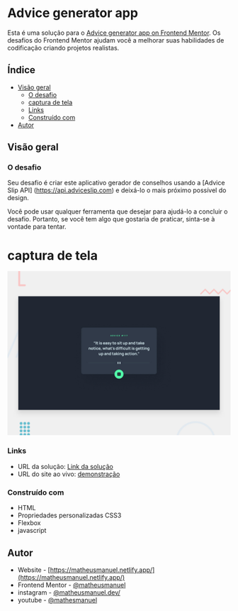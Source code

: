 # Advice generator app

Esta é uma solução para o [Advice generator app on Frontend Mentor](https://www.frontendmentor.io/challenges/advice-generator-app-QdUG-13db/hub). Os desafios do Frontend Mentor ajudam você a melhorar suas habilidades de codificação criando projetos realistas.

## Índice

- [Visão geral](#visão-geral)
  - [O desafio](#o-desafio)
  - [captura de tela](#captura-de-tela)
  - [Links](#links)
  - [Construído com](#construído-com)
- [Autor](#autor)

## Visão geral

### O desafio

Seu desafio é criar este aplicativo gerador de conselhos usando a [Advice Slip API] (https://api.adviceslip.com) e deixá-lo o mais próximo possível do design.

Você pode usar qualquer ferramenta que desejar para ajudá-lo a concluir o desafio. Portanto, se você tem algo que gostaria de praticar, sinta-se à vontade para tentar.

# captura de tela

![](./desktop-preview.jpg)

### Links

- URL da solução: [Link da solução](https://www.frontendmentor.io/solutions/interactive-rating-component-WCpsS9Aqdz)
- URL do site ao vivo: [demonstração](https://matheusmanuel.github.io/Interactive-rating-component/)


### Construído com

- HTML
- Propriedades personalizadas CSS3
- Flexbox
- javascript

## Autor

- Website - [https://matheusmanuel.netlify.app/](https://matheusmanuel.netlify.app/)
- Frontend Mentor - [@matheusmanuel](https://www.frontendmentor.io/profile/matheusmanuel)
- instagram - [@matheusmanuel.dev/](https://www.instagram.com/matheusmanuel.dev/)
- youtube - [@mathesmanuel](https://youtube.com/matheusmanuel)
